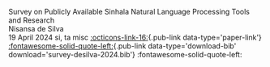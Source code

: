 <pub-title>Survey on Publicly Available Sinhala Natural Language Processing Tools and Research</pub-title><br/>
<pub-authors>Nisansa de Silva</pub-authors><br/>
<pub-year>19 April 2024</pub-year>
<lang>si, ta</lang> 
<entry-type>misc</entry-type>
[:octicons-link-16:](https://arxiv.org/abs/1906.02358){.pub-link data-type='paper-link'}
[:fontawesome-solid-quote-left:](/publication/bib/survey-desilva-2024.bib){.pub-link data-type='download-bib' download='survey-desilva-2024.bib'}
<bibtex-copy title='Copy to clipboard' data-clipboard-text='@misc{desilva2024surveypubliclyavailablesinhala,
      title={Survey on Publicly Available Sinhala Natural Language Processing Tools and Research}, 
      author={Nisansa de Silva},
      year={2024},
      eprint={1906.02358},
      archivePrefix={arXiv},
      primaryClass={cs.CL},
      url={https://arxiv.org/abs/1906.02358}, 
}'>:fontawesome-solid-quote-left:</bibtex-copy>
